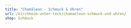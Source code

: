 ```yaml
---
title: "Chamäleon - Schmuck & Uhren"
url: /kirchheim-unter-teck/chamaeleon-schmuck-und-uhren/
shop: Schmuck
---
```

